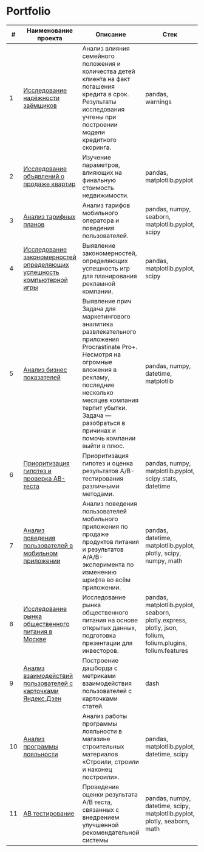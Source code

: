 # Portfolio
| # | Наименование проекта | Описание | Стек |
| ----------- | ----------- | ----------- | ----------- |
| 1    |[Исследование надёжности заёмщиков](https://github.com/Irina-TF/Portfolio/tree/main/Project1)| Анализ влияния семейного положения и количества детей клиента на факт погашения кредита в срок. Результаты исследования учтены при построении модели кредитного скоринга. | pandas, warnings   |
| 2    | [Исследование объявлений о продаже квартир](https://github.com/Irina-TF/Portfolio/blob/main/Project2/RADME.md)    | Изучение параметров, влияющих на финальную стоимость недвижимости.   | pandas, matplotlib.pyplot    |
| 3    | [Анализ тарифных планов](https://github.com/Irina-TF/Portfolio/blob/main/Project3/%D0%90%D0%BD%D0%B0%D0%BB%D0%B8%D0%B7%20%D1%82%D0%B0%D1%80%D0%B8%D1%84%D0%BD%D1%8B%D1%85%20%D0%BF%D0%BB%D0%B0%D0%BD%D0%BE%D0%B2.ipynb)    |  Анализ тарифов мобильного оператора и поведения пользователей.   | pandas, numpy, seaborn, matplotlib.pyplot, scipy   |
| 4    | [Исследование закономерностей определяющих успешность компьютерной игры](https://github.com/Irina-TF/Portfolio/blob/main/Project4/%D0%98%D1%81%D1%81%D0%BB%D0%B5%D0%B4%D0%BE%D0%B2%D0%B0%D0%BD%D0%B8%D0%B5%20%D0%B7%D0%B0%D0%BA%D0%BE%D0%BD%D0%BE%D0%BC%D0%B5%D1%80%D0%BD%D0%BE%D1%81%D1%82%D0%B5%D0%B9%20%D0%BE%D0%BF%D1%80%D0%B5%D0%B4%D0%B5%D0%BB%D1%8F%D1%8E%D1%89%D0%B8%D1%85%20%D1%83%D1%81%D0%BF%D0%B5%D1%88%D0%BD%D0%BE%D1%81%D1%82%D1%8C%20%D0%BA%D0%BE%D0%BC%D0%BF%D1%8C%D1%8E%D1%82%D0%B5%D1%80%D0%BD%D0%BE%D0%B9%20%D0%B8%D0%B3%D1%80%D1%8B.ipynb)    | Выявление закономерностей, определяющих успешность игр для планирования рекламной компании.   | pandas, matplotlib.pyplot, scipy    |
| 5    | [Анализ бизнес показателей](https://github.com/Irina-TF/Portfolio/blob/main/Project5/%D0%90%D0%BD%D0%B0%D0%BB%D0%B8%D0%B7%20%D1%83%D0%B1%D1%8B%D1%82%D0%BA%D0%BE%D0%B2%20%D0%BF%D1%80%D0%B8%D0%BB%D0%BE%D0%B6%D0%B5%D0%BD%D0%B8%D1%8F%20ProcrastinatePRO%2B.ipynb)   | Выявление прич Задача для маркетингового аналитика развлекательного приложения Procrastinate Pro+. Несмотря на огромные вложения в рекламу, последние несколько месяцев компания терпит убытки. Задача — разобраться в причинах и помочь компании выйти в плюс.    | pandas, numpy, datetime, matplotlib   |
| 6    | [Приоритизация гипотез и проверка АВ-теста](https://github.com/Irina-TF/Portfolio/blob/main/Project6/%D0%9F%D1%80%D0%B8%D0%BE%D1%80%D0%B8%D1%82%D0%B8%D0%B7%D0%B0%D1%86%D0%B8%D1%8F%20%D0%B3%D0%B8%D0%BF%D0%BE%D1%82%D0%B5%D0%B7%20%D0%B8%20%D0%BF%D1%80%D0%BE%D0%B2%D0%B5%D1%80%D0%BA%D0%B0%20%D0%90%D0%92-%D1%82%D0%B5%D1%81%D1%82%D0%B0%20.ipynb)    | Приоритизация гипотез и оценка результатов A/B-тестирования различными методами.    | pandas, numpy, matplotlib.pyplot, scipy.stats, datetime    |
| 7    | [Анализ поведения пользователей в мобильном приложении](https://github.com/Irina-TF/Portfolio/blob/main/Project7/%D0%90%D0%BD%D0%B0%D0%BB%D0%B8%D0%B7%20%D0%BF%D0%BE%D0%B2%D0%B5%D0%B4%D0%B5%D0%BD%D0%B8%D1%8F%20%D0%BF%D0%BE%D0%BB%D1%8C%D0%B7%D0%BE%D0%B2%D0%B0%D1%82%D0%B5%D0%BB%D0%B5%D0%B9%20%D0%B2%20%D0%BC%D0%BE%D0%B1%D0%B8%D0%BB%D1%8C%D0%BD%D0%BE%D0%BC%20%D0%BF%D1%80%D0%B8%D0%BB%D0%BE%D0%B6%D0%B5%D0%BD%D0%B8%D0%B8.ipynb)    | Анализ поведения пользователей мобильного приложения по продаже продуктов питания и результатов A/A/B-эксперимента по изменению шрифта во всём приложении.    | pandas, datetime, matplotlib.pyplot, plotly, scipy, numpy, math  |
| 8    | [Исследование рынка общественного питания в Москве](https://github.com/Irina-TF/Portfolio/blob/main/Project8/%D0%98%D1%81%D1%81%D0%BB%D0%B5%D0%B4%D0%BE%D0%B2%D0%B0%D0%BD%D0%B8%D0%B5%20%D1%80%D1%8B%D0%BD%D0%BA%D0%B0%20%D0%BE%D0%B1%D1%89%D0%B5%D1%81%D1%82%D0%B2%D0%B5%D0%BD%D0%BD%D0%BE%D0%B3%D0%BE%20%D0%BF%D0%B8%D1%82%D0%B0%D0%BD%D0%B8%D1%8F%20%D0%B2%20%D0%9C%D0%BE%D1%81%D0%BA%D0%B2%D0%B5.ipynb)    | Исследование рынка общественного питания на основе открытых данных, подготовка презентации для инвесторов.    | pandas, matplotlib.pyplot, seaborn, plotly.express, plotly, json, folium, folium.plugins, folium.features    |
| 9    | [Анализ взаимодействий пользователей с карточками Яндекс.Дзен](https://github.com/Irina-TF/Portfolio/blob/main/Project9/%D0%90%D0%BD%D0%B0%D0%BB%D0%B8%D0%B7%20%D0%B2%D0%B7%D0%B0%D0%B8%D0%BC%D0%BE%D0%B4%D0%B5%D0%B9%D1%81%D1%82%D0%B2%D0%B8%D0%B9%20%D0%BF%D0%BE%D0%BB%D1%8C%D0%B7%D0%BE%D0%B2%D0%B0%D1%82%D0%B5%D0%BB%D0%B5%D0%B9%20%D1%81%20%D0%BA%D0%B0%D1%80%D1%82%D0%BE%D1%87%D0%BA%D0%B0%D0%BC%D0%B8%20%D0%AF%D0%BD%D0%B4%D0%B5%D0%BA%D1%81.%D0%94%D0%B7%D0%B5%D0%BD.ipynb)    | Построение дашборда с метриками взаимодействия пользователей с карточками статей.    | dash    |
| 10    | [Анализ программы лояльности](https://github.com/Irina-TF/Portfolio/blob/main/Project10/%D0%90%D0%BD%D0%B0%D0%BB%D0%B8%D0%B7%20%D0%BF%D1%80%D0%BE%D0%B3%D1%80%D0%B0%D0%BC%D0%BC%D1%8B%20%D0%BB%D0%BE%D1%8F%D0%BB%D1%8C%D0%BD%D0%BE%D1%81%D1%82%D0%B8%20.ipynb)    | Анализ работы программы лояльности в магазине строительных материалов «Строили, строили и наконец построили».    | pandas,  matplotlib.pyplot, datetime, scipy    |
| 11    | [AB тестирование](https://github.com/Irina-TF/Portfolio/blob/main/Project11/AB%20%D1%82%D0%B5%D1%81%D1%82%D0%B8%D1%80%D0%BE%D0%B2%D0%B0%D0%BD%D0%B8%D0%B5.ipynb)    | Проведение оценки результата A/B теста, связанных с внедрением улучшенной рекомендательной системы     | pandas, numpy, datetime, scipy, matplotlib.pyplot, plotly, seaborn, math    |
